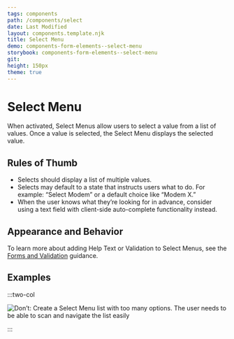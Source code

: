```yaml
---
tags: components
path: /components/select
date: Last Modified
layout: components.template.njk
title: Select Menu
demo: components-form-elements--select-menu
storybook: components-form-elements--select-menu
git: 
height: 150px
theme: true
---
```


# Select Menu

When activated, Select Menus allow users to select a value from a list of values. Once a value is selected, the Select Menu displays the selected value.

## Rules of Thumb

- Selects should display a list of multiple values.
- Selects may default to a state that instructs users what to do. For example: “Select Modem” or a default choice like “Modem X.”
- When the user knows what they’re looking for in advance, consider using a text field with client-side auto-complete functionality instead.

## Appearance and Behavior

To learn more about adding Help Text or Validation to Select Menus, see the [Forms and Validation](/patterns/forms-and-validation) guidance. 

## Examples

:::two-col

![Don’t: Create a Select Menu list with too many options. The user needs to be able to scan and navigate the list easily](/img/components/dropdown-dont-1.png "Don’t: Create a Select Menu list with too many options. The user needs to be able to scan and navigate the list easily")

:::
